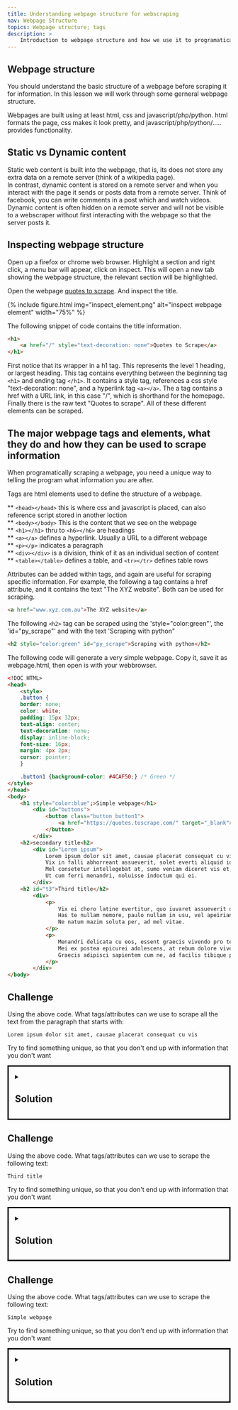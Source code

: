 ```yaml
---
title: Understanding webpage structure for webscraping 
nav: Webpage Structure
topics: Webpage structure; tags
description: >
    Introduction to webpage structure and how we use it to programatically scrape its contents.
---
```


## Webpage structure 
You should understand the basic structure of a webpage before scraping it for information. In this lesson we will work through some gerneral webpage structure.

Webpages are built using at least html, css and javascript/php/python. html formats the page, css makes it look pretty, and javascript/php/python/..... provides functionality.

## Static vs Dynamic content
Static web content is built into the webpage, that is, its does not store any extra data on a remote server (think of a wikipedia page). </br>
In contrast, dynamic content is stored on a remote server and when you interact with the page it sends or posts data from a remote server. Think of facebook, you can write comments in a post which and watch videos. Dynamic content is often hidden on a remote server and will not be visible to a webscraper without first interacting with the webpage so that the server posts it.

## Inspecting webpage structure 
Open up a firefox or chrome web browser. Highlight a section and right click, a menu bar will appear, click on inspect. This will open a new tab showing the webpage structure, the relevant section will be highlighted.

Open the webpage <a href="https://quotes.toscrape.com/" target="_blank">quotes to scrape</a>. And inspect the title. 

{% include figure.html img="inspect_element.png" alt="inspect webpage element" width="75%" %}

The following snippet of code contains the title information.

```html
<h1>
    <a href="/" style="text-decoration: none">Quotes to Scrape</a>
</h1>
```
First notice that its wrapper in a h1 tag. This represents the level 1 heading, or largest heading.
This tag contains everything between the beginning tag ```<h1>``` and ending tag ```</h1>```. 
It contains a style tag, references a css style "text-decoration: none", and a hyperlink tag ```<a></a>```. The a tag contains a href with a URL link, in this case "/", which is shorthand for the homepage. Finally there is the raw text "Quotes to scrape".
All of these different elements can be scraped.

## The major webpage tags and elements, what they do and how they can be used to scrape information 

When programatically scraping a webpage, you need a unique way to telling the program what information you are after. 

Tags are html elements used to define the structure of a webpage.

** ```<head></head>``` this is where css and javascript is placed, can also reference script stored in another loction <br>
** ```<body></body>``` This is the content that we see on the webpage <br>
** ```<h1></h1>``` thru to ```<h6></h6>``` are headings <br>
** ```<a></a>``` defines a hyperlink. Usually a URL to a different webpage <br>
** ```<p></p>``` indicates a paragraph <br>
** ```<div></div>``` is a division, think of it as an individual section of content <br>
** ```<table></table>``` defines a table, and ```<tr></tr>``` defines table rows <br>

Attributes can be added within tags, and again are useful for scraping specific information.
For example, the following a tag contains a href attribute, and it contains the text "The XYZ website". Both can be used for scraping.

```html
<a href="www.xyz.com.au">The XYZ website</a>
```

The following ```<h2>``` tag can be scraped using the 'style="color:green"', the 'id="py_scrape"' and with the text 'Scraping with python"

```html
<h2 style="color:green" id="py_scrape">Scraping with python</h2>
```


The following code will generate a very simple webpage. Copy it, save it as webpage.html, then open is with your webbrowser.

```html
<!DOC HTML>
<head>
    <style> 
    .button {
    border: none;
    color: white;
    padding: 15px 32px;
    text-align: center;
    text-decoration: none;
    display: inline-block;
    font-size: 16px;
    margin: 4px 2px;
    cursor: pointer;
    }

    .button1 {background-color: #4CAF50;} /* Green */
</style>
</head>
<body>
    <h1 style="color:blue";>Simple webpage</h1>
        <div id="buttons">
            <button class="button button1">
                <a href="https://quotes.toscrape.com/" target="_blank">Quotes to Quote</a>
            </button>
        </div> 
    <h2>secondary title<h2>
        <div id="Lorem ipsum">
            Lorem ipsum dolor sit amet, causae placerat consequat cu vis, id consequat interesset intellegebat eos. 
            Vix in falli abhorreant assueverit, solet everti aliquid id quo. 
            Mel consetetur intellegebat at, sumo veniam diceret vis et, eam id quaeque feugiat. 
            Ut cum ferri menandri, noluisse indoctum qui ei.
        </div>
    <h2 id="t3">Third title</h2>
        <div>
            <p>
                Vix ei choro latine evertitur, quo iuvaret assueverit dissentias no. 
                Has te nullam nemore, paulo nullam in usu, vel apeirian corrumpit cu. 
                Ne natum mazim soluta per, ad mel vitae.
            </p>
            <p>
                Menandri delicata cu eos, essent graecis vivendo pro te. Eu ius quot integre erroribus. 
                Mei ex postea epicurei adolescens, at rebum dolore vivendo nam. 
                Graecis adipisci sapientem cum ne, ad facilis tibique percipit vim, blandit dissentias duo ne.
            </p>
        </div>    
</body>
```



## Challenge
Using the above code. What tags/attributes can we use to scrape all the text from the paragraph that starts with:

    Lorem ipsum dolor sit amet, causae placerat consequat cu vis

Try to find something unique, so that you don't end up with information that you don't want

<details style="border:3px; border-style:solid; border-color:#000000; padding: 1em;"><summary><h2>Solution</h2></summary>
<p>

```<div id="Lorem ipsum">```

If we use only the div tag we will scrape all of the text within each div.

</p>
</details>


## Challenge
Using the above code. What tags/attributes can we use to scrape the following text:

    Third title

Try to find something unique, so that you don't end up with information that you don't want

<details style="border:3px; border-style:solid; border-color:#000000; padding: 1em;"><summary><h2>Solution</h2></summary>
<p>

```id="t3"```

If we use only the h2 tag we will scrape both h2 titles:
    secondary title
    Third title

</p>
</details>

## Challenge
Using the above code. What tags/attributes can we use to scrape the following text:

    Simple webpage

Try to find something unique, so that you don't end up with information that you don't want

<details style="border:3px; border-style:solid; border-color:#000000; padding: 1em;"><summary><h2>Solution</h2></summary>
<p>
We can use the h1 tag as its the only one on the page.
```<h1>```

We can also use ```style="color:blue"```

</p>
</details>
